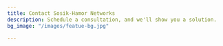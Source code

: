 ```yaml
---
title: Contact Sosik-Hamor Networks
description: Schedule a consultation, and we'll show you a solution.
bg_image: "/images/featue-bg.jpg"

---
```


